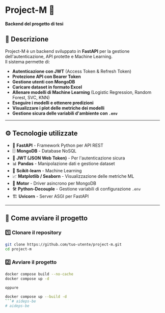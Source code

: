 # Project-M 🚀
**Backend del progetto di tesi**

## 📖 Descrizione
Project-M è un backend sviluppato in **FastAPI** per la gestione dell'autenticazione, API protette e Machine Learning.  
Il sistema permette di:
- **Autenticazione con JWT** (Access Token & Refresh Token)
- **Protezione API con Bearer Token**
- **Gestione utenti con MongoDB**
- **Caricare dataset in formato Excel**
- **Allenare modelli di Machine Learning** (Logistic Regression, Random Forest, SVC, KNN)
- **Eseguire i modelli e ottenere predizioni**
- **Visualizzare i plot delle metriche dei modelli**
- **Gestione sicura delle variabili d'ambiente con `.env`**

---

## ⚙️ **Tecnologie utilizzate**
- 🐍 **FastAPI** - Framework Python per API REST
- 🗄 **MongoDB** - Database NoSQL
- 🔑 **JWT (JSON Web Token)** - Per l'autenticazione sicura
- 📊 **Pandas** - Manipolazione dati e gestione dataset
- 🤖 **Scikit-learn** - Machine Learning
- 📈 **Matplotlib / Seaborn** - Visualizzazione delle metriche ML
- 🔧 **Motor** - Driver asincrono per MongoDB
- 🛠 **Python-Decouple** - Gestione variabili di configurazione `.env`
- 🏗 **Uvicorn** - Server ASGI per FastAPI

---

## 🚀 **Come avviare il progetto**
### 1️⃣ **Clonare il repository**
```sh
git clone https://github.com/tuo-utente/project-m.git
cd project-m
```
### 2️⃣ **Avviare il progetto**
```sh
docker compose build --no-cache 
docker compose up -d

oppure

docker compose up --build -d
```# aideps-be
# aideps-be
